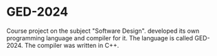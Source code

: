 # GED-2024
Course project on the subject "Software Design". developed its own programming language and compiler for it. The language is called GED-2024. The compiler was written in C++.
